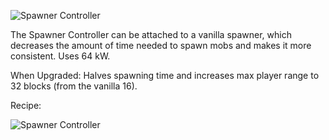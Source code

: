 ![Spawner Controller](https://i.imgur.com/isJmXm2.png?1)

The Spawner Controller can be attached to a vanilla spawner, which decreases the amount of time needed to spawn mobs and makes it more consistent. Uses 64 kW.

When Upgraded: Halves spawning time and increases max player range to 32 blocks (from the vanilla 16).

Recipe:

![Spawner Controller](https://i.imgur.com/dP4yLne.png?1)